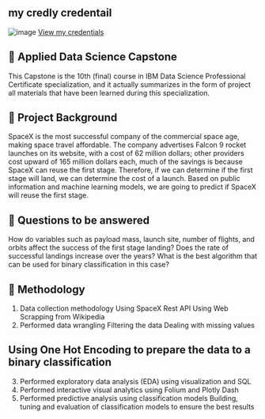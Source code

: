 ## my credly credentail 

![image](https://github.com/HAQ-NAWAZ-MALIK/IBM_Data_Science_Professional_Certification/assets/86514900/ec88ce9c-285e-4931-b4c9-846e4de25a8e)
[View my credentials](https://www.credly.com/badges/fba86c1c-c378-4c7b-9915-e3a8e642b99b/public_url)



## 🚀 Applied Data Science Capstone
This Capstone is the 10th (final) course in IBM Data Science Professional Certificate specialization, and it actually summarizes in the form of project all materials that have been learned during this specialization.

## 📄 Project Background
SpaceX is the most successful company of the commercial space age, making space travel affordable. The company advertises Falcon 9 rocket launches on its website, with a cost of 62 million dollars; other providers cost upward of 165 million dollars each, much of the savings is because SpaceX can reuse the first stage. Therefore, if we can determine if the first stage will land, we can determine the cost of a launch. Based on public information and machine learning models, we are going to predict if SpaceX will reuse the first stage.

## 📄 Questions to be answered
How do variables such as payload mass, launch site, number of flights, and orbits affect the success of the first stage landing?
Does the rate of successful landings increase over the years?
What is the best algorithm that can be used for binary classification in this case?

## 📄 Methodology
1. Data collection methodology
Using SpaceX Rest API
Using Web Scrapping from Wikipedia
2. Performed data wrangling
Filtering the data
Dealing with missing values

## Using One Hot Encoding to prepare the data to a binary classification
3. Performed exploratory data analysis (EDA) using visualization and SQL
4. Performed interactive visual analytics using Folium and Plotly Dash
5. Performed predictive analysis using classification models
Building, tuning and evaluation of classification models to ensure the best results
